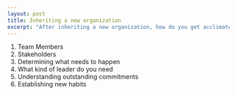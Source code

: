 ```yaml
---
layout: post
title: Inheriting a new organization
excerpt: "After inheriting a new organization, how do you get acclimated?"
---
```


1. Team Members
2. Stakeholders
3. Determining what needs to happen
4. What kind of leader do you need
5. Understanding outstanding commitments
6. Establishing new habits